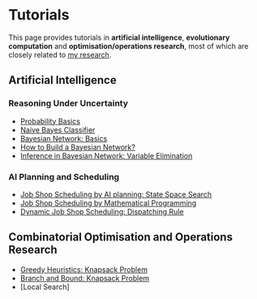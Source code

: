 # Tutorials

This page provides tutorials in **artificial intelligence**, **evolutionary computation** and **optimisation/operations research**, most of which are closely related to [my research](https://meiyi1986.github.io).

## Artificial Intelligence

### Reasoning Under Uncertainty

- [Probability Basics](https://github.com/meiyi1986/tutorials/blob/master/notebooks/reasoning-under-uncertainty-basics.ipynb)
- [Naive Bayes Classifier](https://github.com/meiyi1986/tutorials/blob/master/notebooks/naive-bayes-classifier.ipynb)
- [Bayesian Network: Basics](https://github.com/meiyi1986/tutorials/blob/master/notebooks/bayesian-network-basics.ipynb)
- [How to Build a Bayesian Network?](https://github.com/meiyi1986/tutorials/blob/master/notebooks/bayesian-network-building.ipynb)
- [Inference in Bayesian Network: Variable Elimination](https://github.com/meiyi1986/tutorials/blob/master/notebooks/bayesian-network-variable-elimination.ipynb)

### AI Planning and Scheduling

- [Job Shop Scheduling by AI planning: State Space Search](https://github.com/meiyi1986/tutorials/blob/master/notebooks/job-shop-scheduling-state-space-search.ipynb)
- [Job Shop Scheduling by Mathematical Programming](https://github.com/meiyi1986/tutorials/blob/master/notebooks/job-shop-scheduling-mathematical-programming.ipynb)
- [Dynamic Job Shop Scheduling: Dispatching Rule](https://github.com/meiyi1986/tutorials/blob/master/notebooks/job-shop-scheduling-dispatching-rule.ipynb)


## Combinatorial Optimisation and Operations Research

- [Greedy Heuristics: Knapsack Problem](https://github.com/meiyi1986/tutorials/blob/master/notebooks/knapsack-greedy.ipynb)
- [Branch and Bound: Knapsack Problem](https://github.com/meiyi1986/tutorials/blob/master/notebooks/knapsack-branch-bound.ipynb)
- [Local Search]